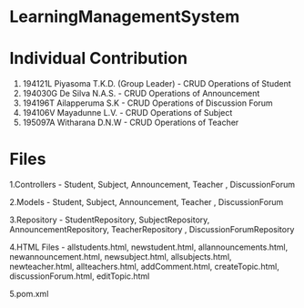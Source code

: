 # LearningManagementSystem

# Individual Contribution
1. 194121L  Piyasoma T.K.D. (Group Leader) - CRUD Operations of Student
2. 194030G  De Silva N.A.S. - CRUD Operations of Announcement
3. 194196T  Ailapperuma S.K - CRUD Operations of Discussion Forum
4. 194106V  Mayadunne L.V.  - CRUD Operations of Subject
5. 195097A  Witharana D.N.W - CRUD Operations of Teacher

# Files

1.Controllers - Student, Subject, Announcement, Teacher , DiscussionForum

2.Models - Student, Subject, Announcement, Teacher , DiscussionForum

3.Repository - StudentRepository, SubjectRepository, AnnouncementRepository, TeacherRepository , DiscussionForumRepository

4.HTML Files -  allstudents.html, newstudent.html, allannouncements.html, newannouncement.html, newsubject.html, allsubjects.html, newteacher.html, allteachers.html, addComment.html, createTopic.html, discussionForum.html, editTopic.html
 
5.pom.xml
